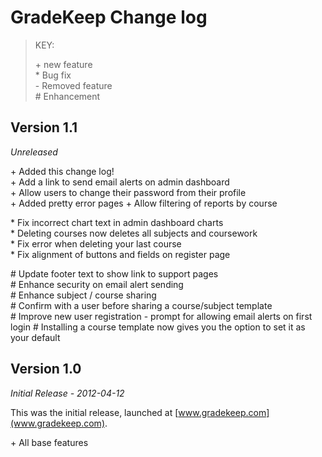 GradeKeep Change log
====================

> KEY:
>
>  \+ new feature <br>
>  \* Bug fix <br>
>  \- Removed feature <br>
>  \# Enhancement




Version 1.1
-----------

*Unreleased* 

\+ Added this change log!<br>
\+ Add a link to send email alerts on admin dashboard<br>
\+ Allow users to change their password from their profile<br>
\+ Added pretty error pages
\+ Allow filtering of reports by course

\* Fix incorrect chart text in admin dashboard charts<br>
\* Deleting courses now deletes all subjects and coursework<br>
\* Fix error when deleting your last course<br>
\* Fix alignment of buttons and fields on register page

\# Update footer text to show link to support pages<br>
\# Enhance security on email alert sending<br>
\# Enhance subject / course sharing<br>
\# Confirm with a user before sharing a course/subject template<br>
\# Improve new user registration - prompt for allowing email alerts on first login
\# Installing a course template now gives you the option to set it as your default


Version 1.0
-----------

*Initial Release - 2012-04-12*

This was the initial release, launched at [www.gradekeep.com](www.gradekeep.com).

\+ All base features
